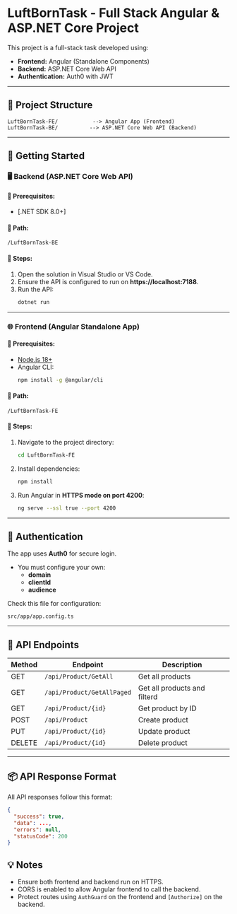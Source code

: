 
# LuftBornTask - Full Stack Angular & ASP.NET Core Project

This project is a full-stack task developed using:

- **Frontend:** Angular (Standalone Components)
- **Backend:** ASP.NET Core Web API
- **Authentication:** Auth0 with JWT

---

## 🔧 Project Structure

```
LuftBornTask-FE/           --> Angular App (Frontend)
LuftBornTask-BE/          --> ASP.NET Core Web API (Backend)
```

---

## 🚀 Getting Started

### 🖥️ Backend (ASP.NET Core Web API)

#### 📍 Prerequisites:
- [.NET SDK 8.0+]

#### 📂 Path:
```
/LuftBornTask-BE
```

#### 🔧 Steps:

1. Open the solution in Visual Studio or VS Code.
2. Ensure the API is configured to run on **https://localhost:7188**.
3. Run the API:
   ```bash
   dotnet run
   ```

---

### 🌐 Frontend (Angular Standalone App)

#### 📍 Prerequisites:
- [Node.js 18+](https://nodejs.org/)
- Angular CLI:
  ```bash
  npm install -g @angular/cli
  ```

#### 📂 Path:
```
/LuftBornTask-FE
```

#### 🔧 Steps:

1. Navigate to the project directory:
   ```bash
   cd LuftBornTask-FE
   ```

2. Install dependencies:
   ```bash
   npm install
   ```

3. Run Angular in **HTTPS mode on port 4200**:
   ```bash
   ng serve --ssl true --port 4200
   ```

---

## 🔐 Authentication

The app uses **Auth0** for secure login.

- You must configure your own:
  - **domain**
  - **clientId**
  - **audience**

Check this file for configuration:
```
src/app/app.config.ts
```

---

## 🔁 API Endpoints

| Method | Endpoint                     | Description                  |
|--------|------------------------------|------------------------------|
| GET    | `/api/Product/GetAll`        | Get all products             |
| GET    | `/api/Product/GetAllPaged`   | Get all products and filterd |
| GET    | `/api/Product/{id}`          | Get product by ID            |
| POST   | `/api/Product`               | Create product               |
| PUT    | `/api/Product/{id}`          | Update product               |
| DELETE | `/api/Product/{id}`          | Delete product               |

---

## 📦 API Response Format

All API responses follow this format:

```json
{
  "success": true,
  "data": ...,
  "errors": null,
  "statusCode": 200
}
```

## 💡 Notes

- Ensure both frontend and backend run on HTTPS.
- CORS is enabled to allow Angular frontend to call the backend.
- Protect routes using `AuthGuard` on the frontend and `[Authorize]` on the backend.



